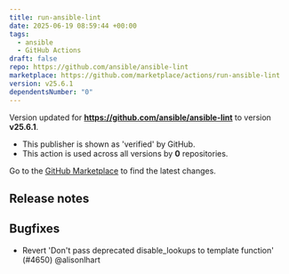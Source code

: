 ```yaml
---
title: run-ansible-lint
date: 2025-06-19 08:59:44 +00:00
tags:
  - ansible
  - GitHub Actions
draft: false
repo: https://github.com/ansible/ansible-lint
marketplace: https://github.com/marketplace/actions/run-ansible-lint
version: v25.6.1
dependentsNumber: "0"
---
```



Version updated for **https://github.com/ansible/ansible-lint** to version **v25.6.1**.
- This publisher is shown as 'verified' by GitHub.
- This action is used across all versions by **0** repositories.

Go to the [GitHub Marketplace](https://github.com/marketplace/actions/run-ansible-lint) to find the latest changes.

## Release notes

## Bugfixes

- Revert 'Don't pass deprecated disable_lookups to template function' (#4650) @alisonlhart

